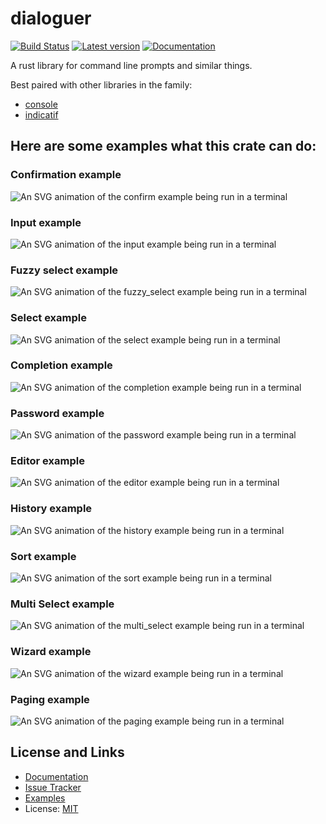 # dialoguer

[![Build Status](https://github.com/console-rs/dialoguer/workflows/CI/badge.svg)](https://github.com/console-rs/dialoguer/actions?query=branch%3Amaster)
[![Latest version](https://img.shields.io/crates/v/dialoguer.svg)](https://crates.io/crates/dialoguer)
[![Documentation](https://docs.rs/dialoguer/badge.svg)](https://docs.rs/dialoguer)

A rust library for command line prompts and similar things.

Best paired with other libraries in the family:

- [console](https://github.com/console-rs/console)
- [indicatif](https://github.com/console-rs/indicatif)

## Here are some examples what this crate can do:

### Confirmation example

![An SVG animation of the confirm example being run in a terminal](img/confirm.svg?raw=true)

### Input example

![An SVG animation of the input example being run in a terminal](img/input.svg?raw=true)

### Fuzzy select example

![An SVG animation of the fuzzy_select example being run in a terminal](img/fuzzy_select.svg?raw=true)

### Select example

![An SVG animation of the select example being run in a terminal](img/select.svg?raw=true)

### Completion example

![An SVG animation of the completion example being run in a terminal](img/completion.svg?raw=true)

### Password example

![An SVG animation of the password example being run in a terminal](img/password.svg?raw=true)

### Editor example

![An SVG animation of the editor example being run in a terminal](img/editor.svg?raw=true)

### History example

![An SVG animation of the history example being run in a terminal](img/history.svg?raw=true)

### Sort example

![An SVG animation of the sort example being run in a terminal](img/sort.svg?raw=true)

### Multi Select example

![An SVG animation of the multi_select example being run in a terminal](img/multi_select.svg?raw=true)

### Wizard example

![An SVG animation of the wizard example being run in a terminal](img/wizard.svg?raw=true)

### Paging example

![An SVG animation of the paging example being run in a terminal](img/paging.svg?raw=true)

## License and Links

- [Documentation](https://docs.rs/dialoguer/)
- [Issue Tracker](https://github.com/console-rs/dialoguer/issues)
- [Examples](https://github.com/console-rs/dialoguer/tree/master/examples)
- License: [MIT](https://github.com/console-rs/dialoguer/blob/main/LICENSE)
